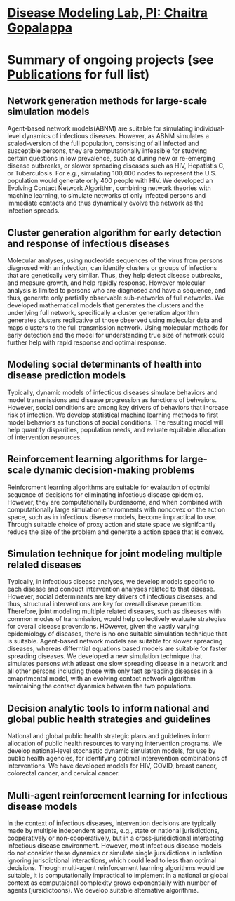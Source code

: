 
# [Disease Modeling Lab, PI: Chaitra Gopalappa](https://diseasemodeling.github.io)

# Summary of ongoing projects (see [Publications](Publications.md) for full list)  
## Network generation methods for large-scale simulation models
Agent-based network models(ABNM) are suitable for simulating individual-level dynamics of infectious diseases. However, as ABNM simulates a scaled-version of the full population, consisting of all infected and susceptible persons, they are computationally infeasible for studying certain questions in low prevalence, such as during new or re-emerging disease outbreaks, or slower spreading diseases such as HIV, Hepatistis C, or Tuberculosis. For e.g., simulating 100,000 nodes to represent the U.S. population would generate only 400 people with HIV. We developed an Evolving Contact Network Algorithm, combining  network theories with machine learning, to simulate networks of only infected persons and immediate contacts and thus dynamically evolve the network as the infection spreads. 

## Cluster generation algorithm for early detection and response of infectious diseases
Molecular analyses, using nucleotide sequences of the virus from persons diagnosed with an infection, can identify clusters or groups of infections that are genetically very similar. Thus, they help detect disease outbreaks, and measure growth, and help rapidly response. However molecular analysis is limited to persons who are diagnosed and have a sequence, and thus, generate only partially observable sub-networks of full networks. We developed mathematical models that generates the clusters and the underlying full network, specifically a cluster generation algorithm  generates clusters replicative of those observed using molecular data and maps clusters to the full transmission network. Using  molecular methods for early detection and the model for understanding true size of network could further help with rapid response and optimal response. 

## Modeling social determinants of health into disease prediction models
Typically, dynamic models of infectious diseases simulate behaviors and model transmissions and disease progression as functions of behvaiors. However, social conditions are among key drivers of behaviors that increase risk of infection. We develop statistical machine learning methods to first model behaviors as functions of social conditions. The resulting model will help quantify disparities, population needs, and evluate equitable allocation of intervention resources. 

## Reinforcement learning algorithms for large-scale dynamic decision-making problems
Reinforcment learning algorithms are suitable for evalaution of optmial sequence of decisions for eliminating infectious disease epidemics. However, they are computationally burdensome, and when combined with computationally large simulation enviromnents with noncovex on the action space, such as in infectious disease models, become impractical to use. Through suitable choice of proxy action and state space we signifcantly reduce the size of the problem and generate a action space that is convex. 

## Simulation technique for joint modeling multiple related diseases 
Typically, in infectious disease analyses, we develop models specific to each disease and conduct intervention analyses related to that disease. However, social determinants are key drivers of infectious diseases, and thus, structural interventions are key for overall disease prevention. Therefore, joint modeling multiple related diseases, such as diseases with common modes of transmission, would help collectively evaluate strategies for overall disease preventions. HOwever, given the vastly varying epidemiology of diseases, there is no one suitable simulation technique that is suitable. Agent-based network models are suitable for slower spreading diseases, whereas differntial equations based models are suitable for faster spreading diseases. We developed a new simulation technique that simulates persons with atleast one slow spreading disease in a network and all other persons including those with only fast spreading diseases in a cmaprtmental model, with an evolving contact network algorithm maintaining the contact dyanmics between the two populations.

## Decision analytic tools to inform national and global public health strategies and guidelines
National and global public health strategic plans and guidelines inform allocation of public health resources to varying intervention programs. We develop national-level stochastic dynamic simulation models, for use by public health agencies, for identifying optimal interevention combinations of interventions. We have developed models for HIV, COVID, breast cancer, colorectal cancer, and cervical cancer. 

## Multi-agent reinforcement learning for infectious disease models
In the context of infectious diseases, intervention decisions are typically made by multiple independent agents, e.g., state or national jurisdictions, cooperatively or non-cooperatively, but in a cross-jurisdictional interacting infectious disease environment. However, most infectious disease models do not consider these dynamics or simulate single jursidictions in isolation ignoring jurisdictional interactions, which could lead to less than optimal decisions. Though multi-agent reinforcement learning algorithms would be suitable, it is computationally impractical to implement in a national or global context as computaional complexity grows exponentially with number of agents (jursidictoons). We develop suitable alternative algorithms.

